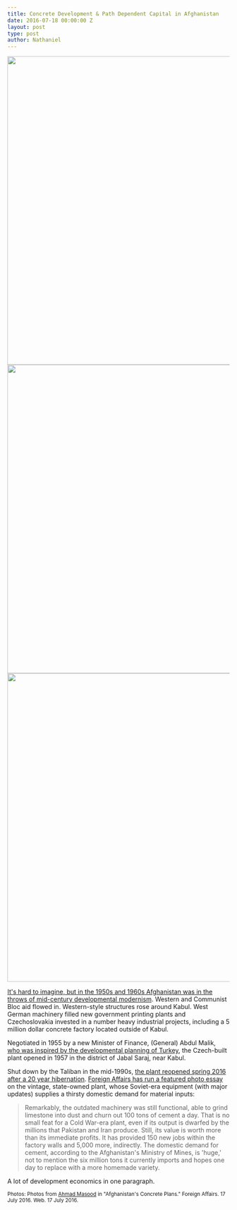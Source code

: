 ```yaml
---
title: Concrete Development & Path Dependent Capital in Afghanistan
date: 2016-07-18 00:00:00 Z
layout: post
type: post
author: Nathaniel
---
```


<img src="{{ site.baseurl }}/assets/cementafghanistan_4.jpg" width="700px">
<img src="{{ site.baseurl }}/assets/cementafghanistan_1.jpg" width="700px">
<img src="{{ site.baseurl }}/assets/cementafghanistan_3.jpg" width="700px">

<a href="http://www.theatlantic.com/photo/2013/07/afghanistan-in-the-1950s-and-60s/100544/">It's hard to imagine, but in the 1950s and 1960s Afghanistan was in the throws of mid-century developmental modernism</a>. Western and Communist Bloc aid flowed in. Western-style structures rose around Kabul. West German machinery filled new government printing plants and Czechoslovakia invested in a number heavy industrial projects, including a 5 million dollar concrete factory located outside of Kabul. 

Negotiated in 1955 by a new Minister of Finance, (General) Abdul Malik, <a href="https://books.google.se/books?id=_ei0fOSTKNQC&printsec=frontcover#v=onepage&q&f=false">who was inspired by the developmental planning of Turkey</a>, the Czech-built plant opened in 1957 in the district of Jabal Saraj, near Kabul.

Shut down by the Taliban in the mid-1990s, <a href="http://www.reuters.com/article/us-afghanistan-cement-idUSKCN0YL0W6">the plant reopened spring 2016 after a 20 year hibernation</a>. <a href="https://www.foreignaffairs.com/gallerys/2016-07-13/afghanistans-concrete-plans">Foreign Affairs has run a featured photo essay</a> on the vintage, state-owned plant, whose Soviet-era equipment (with major updates) supplies a thirsty domestic demand for material inputs:

<blockquote>
Remarkably, the outdated machinery was still functional, able to grind limestone into dust and churn out 100 tons of cement a day. That is no small feat for a Cold War-era plant, even if its output is dwarfed by the millions that Pakistan and Iran produce. Still, its value is worth more than its immediate profits. It has provided 150 new jobs within the factory walls and 5,000 more, indirectly. The domestic demand for cement, according to the Afghanistan's Ministry of Mines, is 'huge,' not to mention the six million tons it currently imports and hopes one day to replace with a more homemade variety.
</blockquote>

A lot of development economics in one paragraph.

<small>Photos: Photos from <a href="http://blogs.reuters.com/ahmad-masood/">Ahmad Masood</a> in "Afghanistan's Concrete Plans." Foreign Affairs. 17 July 2016. Web. 17 July 2016.</small>


